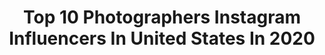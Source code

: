 ---
title: Top 10 Photographers Instagram Influencers In United States In 2020
description: >-
  Find top photographers Instagram influencers in United States in 2020. Most popular hashtags: # #andycabic #tough #sonyalpha7iii.
platform: Instagram
profiles:
  - username: "_aliim2"
    fullname: >-
      
    location: "United States"
    followers: 2002
    engagement: 2909
    commentsToLikes: 0.072290
    id: ck9wd68u3e8ui0j789ipnrv1i
    verified: false
    hashtags: "#portraitpages, #photooftheday, #portraitvision, #sonyphotography"
  - username: "suzanne_stein"
    fullname: >-
      Suzanne Stein
    location: "United States"
    followers: 50845
    engagement: 475
    commentsToLikes: 0.040943
    id: ck5zrre2kx4dp0i14vmfrdx1y
    verified: false
    hashtags: "#fujifilmglobal, #fujifilmxt2, #myfeatureshoot, #xpro2"
  - username: "luigicreese"
    fullname: >-
      Luigi Creese
    location: "United States"
    followers: 8124
    engagement: 1423
    commentsToLikes: 0.040303
    id: ck5cg0kuknxuy0i115tq36hy9
    verified: false
    hashtags: ""
  - username: "mikeomeally"
    fullname: >-
      Mike O'Meally
    location: "United States"
    followers: 19190
    engagement: 453
    commentsToLikes: 0.033114
    id: ck0w4cm77xx5i0i196hd1bl9i
    verified: false
    hashtags: "#adidasla, #adidasstreetball, #keenanforever"
  - username: "ryancphoto"
    fullname: >-
      𝐫𝐲𝐚𝐧 𝐜𝐡𝐚𝐧𝐠
    location: "United States"
    followers: 13059
    engagement: 1162
    commentsToLikes: 0.015000
    id: ck1371buj9amn0i19uueprf08
    verified: false
    hashtags: "#thebandghost"
  - username: "b_gaberman"
    fullname: >-
      Brian Gaberman
    location: "United States"
    followers: 8913
    engagement: 748
    commentsToLikes: 0.035920
    id: ck5bw3ry9ky2a0i11mkynkgg9
    verified: false
    hashtags: "#vetiver, #kentucky, #humidity, #cuatrossue"
  - username: "luisalbertorodriguezstudio"
    fullname: >-
      Luis Alberto Rodriguez
    location: "United States"
    followers: 15885
    engagement: 426
    commentsToLikes: 0.036798
    id: ck0txq238k3jm0i192q79y8we
    verified: false
    hashtags: "#loosejoints, #photoireland, #unpublished, #mirjamsiefert"
  - username: "jenniferstenglein"
    fullname: >-
      Jennifer Stenglein
    location: "United States"
    followers: 191838
    engagement: 302
    commentsToLikes: 0.014217
    id: ck0txix2ejbwy0i19uq555d7y
    verified: false
    hashtags: ""
  - username: "magnushastings"
    fullname: >-
      Magnus Hastings
    location: "United States"
    followers: 55331
    engagement: 283
    commentsToLikes: 0.016605
    id: ck55lifdr1nax0i11o7n15n63
    verified: true
    hashtags: "#chroniclebooks, #manilaluzon, #farrahmoan, #queerbooks"
  - username: "martinmachaj"
    fullname: >-
      Martin Machaj
    location: "United States"
    followers: 32835
    engagement: 492
    commentsToLikes: 0.010579
    id: ck5q0rw3w7gl10i11en4bqig2
    verified: false
    hashtags: "#form, #creature, #body, #beach"
---